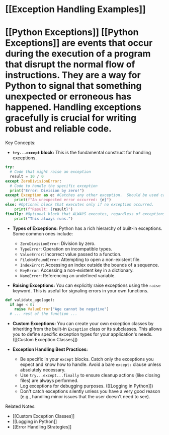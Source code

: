# [[Exception Handling Examples]]
# [[Python Exceptions]]  [[Python Exceptions]] are events that occur during the execution of a program that disrupt the normal flow of instructions.  They are a way for Python to signal that something unexpected or erroneous has happened.  Handling exceptions gracefully is crucial for writing robust and reliable code.

Key Concepts:

* **`try...except` block:** This is the fundamental construct for handling exceptions.

```python
try:
  # Code that might raise an exception
  result = 10 / 0  
except ZeroDivisionError:
  # Code to handle the specific exception
  print("Error: Division by zero!")
except Exception as e: #Catches any other exception.  Should be used cautiously.
    print(f"An unexpected error occurred: {e}")
else: #Optional block that executes only if no exception occurred.
    print(f"Result: {result}")
finally: #Optional block that ALWAYS executes, regardless of exceptions.  Good for cleanup.
    print("This always runs.")

```

* **Types of Exceptions:** Python has a rich hierarchy of built-in exceptions.  Some common ones include:
    * `ZeroDivisionError`: Division by zero.
    * `TypeError`:  Operation on incompatible types.
    * `ValueError`:  Incorrect value passed to a function.
    * `FileNotFoundError`:  Attempting to open a non-existent file.
    * `IndexError`: Accessing an index outside the bounds of a sequence.
    * `KeyError`: Accessing a non-existent key in a dictionary.
    * `NameError`: Referencing an undefined variable.  


* **Raising Exceptions:** You can explicitly raise exceptions using the `raise` keyword. This is useful for signaling errors in your own functions.

```python
def validate_age(age):
  if age < 0:
    raise ValueError("Age cannot be negative")
  # ... rest of the function ...
```

* **Custom Exceptions:** You can create your own exception classes by inheriting from the built-in `Exception` class or its subclasses. This allows you to define specific exception types for your application's needs.  ([[Custom Exception Classes]])


* **Exception Handling Best Practices:**
    * Be specific in your `except` blocks. Catch only the exceptions you expect and know how to handle. Avoid a bare `except:` clause unless absolutely necessary.
    * Use `try...except...finally` to ensure cleanup actions (like closing files) are always performed.
    * Log exceptions for debugging purposes.  ([[Logging in Python]])
    * Don't catch exceptions silently unless you have a very good reason (e.g., handling minor issues that the user doesn't need to see).


Related Notes:

* [[Custom Exception Classes]]
* [[Logging in Python]]
* [[Error Handling Strategies]]


